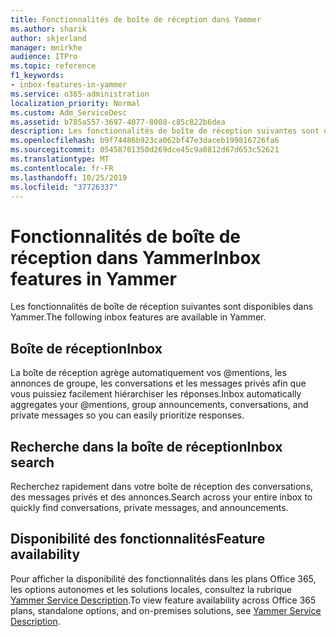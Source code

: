 ```yaml
---
title: Fonctionnalités de boîte de réception dans Yammer
ms.author: sharik
author: skjerland
manager: mnirkhe
audience: ITPro
ms.topic: reference
f1_keywords:
- inbox-features-in-yammer
ms.service: o365-administration
localization_priority: Normal
ms.custom: Adm_ServiceDesc
ms.assetid: b785a557-3697-4077-8008-c85c822b6dea
description: Les fonctionnalités de boîte de réception suivantes sont disponibles dans Yammer.
ms.openlocfilehash: b9f74486b923ca062bf47e3daceb199816726fa6
ms.sourcegitcommit: 05458701350d269dce45c9a0812d67d653c52621
ms.translationtype: MT
ms.contentlocale: fr-FR
ms.lasthandoff: 10/25/2019
ms.locfileid: "37726337"
---
```

# <a name="inbox-features-in-yammer"></a><span data-ttu-id="0b0ac-103">Fonctionnalités de boîte de réception dans Yammer</span><span class="sxs-lookup"><span data-stu-id="0b0ac-103">Inbox features in Yammer</span></span>

<span data-ttu-id="0b0ac-104">Les fonctionnalités de boîte de réception suivantes sont disponibles dans Yammer.</span><span class="sxs-lookup"><span data-stu-id="0b0ac-104">The following inbox features are available in Yammer.</span></span>
  
## <a name="inbox"></a><span data-ttu-id="0b0ac-105">Boîte de réception</span><span class="sxs-lookup"><span data-stu-id="0b0ac-105">Inbox</span></span>

<span data-ttu-id="0b0ac-106">La boîte de réception agrège automatiquement vos @mentions, les annonces de groupe, les conversations et les messages privés afin que vous puissiez facilement hiérarchiser les réponses.</span><span class="sxs-lookup"><span data-stu-id="0b0ac-106">Inbox automatically aggregates your @mentions, group announcements, conversations, and private messages so you can easily prioritize responses.</span></span>
  
## <a name="inbox-search"></a><span data-ttu-id="0b0ac-107">Recherche dans la boîte de réception</span><span class="sxs-lookup"><span data-stu-id="0b0ac-107">Inbox search</span></span>

<span data-ttu-id="0b0ac-108">Recherchez rapidement dans votre boîte de réception des conversations, des messages privés et des annonces.</span><span class="sxs-lookup"><span data-stu-id="0b0ac-108">Search across your entire inbox to quickly find conversations, private messages, and announcements.</span></span>
  
## <a name="feature-availability"></a><span data-ttu-id="0b0ac-109">Disponibilité des fonctionnalités</span><span class="sxs-lookup"><span data-stu-id="0b0ac-109">Feature availability</span></span>

<span data-ttu-id="0b0ac-110">Pour afficher la disponibilité des fonctionnalités dans les plans Office 365, les options autonomes et les solutions locales, consultez la rubrique [Yammer Service Description](yammer-service-description.md).</span><span class="sxs-lookup"><span data-stu-id="0b0ac-110">To view feature availability across Office 365 plans, standalone options, and on-premises solutions, see [Yammer Service Description](yammer-service-description.md).</span></span>
  

